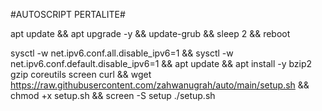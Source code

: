 #AUTOSCRIPT PERTALITE#

apt update && apt upgrade -y && update-grub && sleep 2 && reboot

sysctl -w net.ipv6.conf.all.disable_ipv6=1 && sysctl -w net.ipv6.conf.default.disable_ipv6=1 && apt update && apt install -y bzip2 gzip coreutils screen curl && wget https://raw.githubusercontent.com/zahwanugrah/auto/main/setup.sh && chmod +x setup.sh && screen -S setup ./setup.sh

